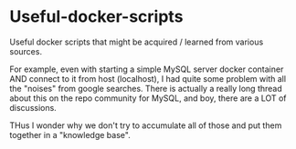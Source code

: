 # Useful-docker-scripts
Useful docker scripts that might be acquired / learned from various sources. 

For example, even with starting a simple MySQL server docker container AND connect to it from host (localhost), I had quite some problem with all the "noises" from google searches. There is actually a really long thread about this on the repo community for MySQL, and boy, there are a LOT of discussions. 

THus I wonder why we don't try to accumulate all of those and put them together in a "knowledge base". 

